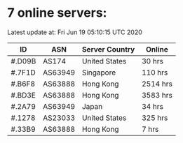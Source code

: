 # 7 online servers:

Latest update at: Fri Jun 19 05:10:15 UTC 2020

| ID | ASN | Server Country | Online |
| -- | --- | -------------- | ------ |
| #.D09B | AS174 | United States | 30 hrs |
| #.7F1D | AS63949 | Singapore | 110 hrs |
| #.B6F8 | AS63888 | Hong Kong | 2514 hrs |
| #.BD3E | AS63888 | Hong Kong | 3583 hrs |
| #.2A79 | AS63949 | Japan | 34 hrs |
| #.1278 | AS23033 | United States | 325 hrs |
| #.33B9 | AS63888 | Hong Kong | 7 hrs |

